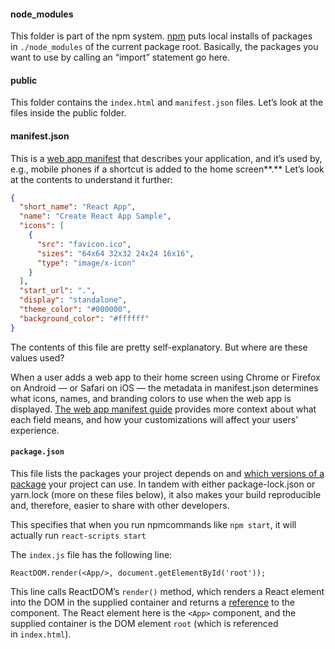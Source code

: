 #### node_modules

This folder is part of the npm system. [npm](https://docs.npmjs.com/files/folders.html) puts local installs of packages in `./node_modules` of the current package root. Basically, the packages you want to use by calling an “import” statement go here.

#### public

This folder contains the `index.html` and `manifest.json` files. Let’s look at the files inside the public folder.

#### manifest.json

This is a [web app manifest](https://developer.mozilla.org/en-US/docs/Web/Manifest) that describes your application, and it’s used by, e.g., mobile phones if a shortcut is added to the home screen**.** Let’s look at the contents to understand it further:

```json
{
  "short_name": "React App",
  "name": "Create React App Sample",
  "icons": [
    {
      "src": "favicon.ico",
      "sizes": "64x64 32x32 24x24 16x16",
      "type": "image/x-icon"
    }
  ],
  "start_url": ".",
  "display": "standalone",
  "theme_color": "#000000",
  "background_color": "#ffffff"
}
```

The contents of this file are pretty self-explanatory. But where are these values used?

When a user adds a web app to their home screen using Chrome or Firefox on Android — or Safari on iOS — the metadata in manifest.json determines what icons, names, and branding colors to use when the web app is displayed. [The web app manifest guide](https://developers.google.com/web/fundamentals/engage-and-retain/web-app-manifest/) provides more context about what each field means, and how your customizations will affect your users’ experience.

#### `package.json`

This file lists the packages your project depends on and [which versions of a package](https://docs.npmjs.com/about-semantic-versioning) your project can use. In tandem with either package-lock.json or yarn.lock (more on these files below), it also makes your build reproducible and, therefore, easier to share with other developers.

This specifies that when you run npmcommands like `npm start`, it will actually run `react-scripts start`

The `index.js` file has the following line:

`ReactDOM.render(<App/>, document.getElementById('root'));`

This line calls ReactDOM’s `render()` method, which renders a React element into the DOM in the supplied container and returns a [reference](https://reactjs.org/docs/more-about-refs.html) to the component. The React element here is the `<App>` component, and the supplied container is the DOM element `root` (which is referenced in `index.html`).